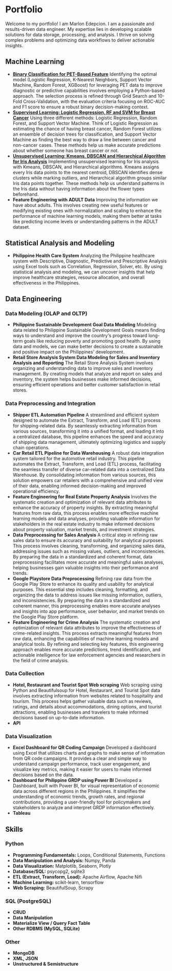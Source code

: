 # Portfolio

Welcome to my portfolio! I am Marlon Edepcion. I am a passionate and results-driven data engineer. My expertise lies in developing scalable solutions for data storage, processing, and analysis. I thrive on solving complex problems and optimizing data workflows to deliver actionable insights.

## Machine Learning

- **[Binary Classification for PET-Based Feature](https://github.com/maredep/machine-learning-PET_ADC-dataset)** Identifying the optimal model (Logistic Regression, K-Nearest Neighbors, Support Vector Machine, Random Forest, XGBoost) for leveraging PET data to improve diagnostic or predictive capabilities involves employing a Python-based approach. The selection process is refined through Grid Search and 10-Fold Cross-Validation, with the evaluation criteria focusing on ROC-AUC and F1 score to ensure a robust binary decision-making context.
- **[Supervised Learning: Logistic Regression, RF and SVM for Breast Cancer]()** Using three different methods: Logistic Regression, Random Forest, and Support Vector Machine. Think of Logistic Regression as estimating the chance of having breast cancer, Random Forest utilizes an ensemble of decision trees for classification, and Support Vector Machine as finding the best way to draw a line between cancer and non-cancer cases. These methods help us make accurate predictions about whether someone has breast cancer or not. 
- **[Unsupervised Learning: Kmeans, DBSCAN and Hierarchical Algorithm for Iris Analysis](https://github.com/maredep/unsupervised-learning-kmeans-dbscan-hierarchical-cluster.git)** Implementing unsupervised learning for Iris analysis with Kmeans, DBSCAN, and Hierarchical algorithms. Kmeans assigns every Iris data points to the nearest centroid, DBSCAN identifies dense clusters while marking outliers, and Hierarchical algorithm groups similar Iris data points together. These methods help us understand patterns in the Iris data without having information about the flower types beforehand.
- **Feature Engineering with ADULT Data** Improving the information we have about adults. This involves creating new useful features or modifying existing ones with normalization and scaling to enhance the performance of machine learning models, making them better at tasks like predicting income levels or understanding patterns in the ADULT dataset.

## Statistical Analysis and Modeling 
- **Philippine Health Care System** Analyzing the Philippine healthcare system with Descriptive, Diagnostic, Predictive and Prescriptive Analysis using Excel tools such as Correlation, Regression, Solver, etc. By using statistical analysis and modeling, we can uncover insights that help improve healthcare strategies, resource allocation, and overall effectiveness in the Philippines.
  
## Data Engineering	
### Data Modeling (OLAP and OLTP)
- **Philippine Sustainable Development Goal Data Modeling** Modeling data related to Philippine Sustainable Development Goals means finding ways to understand and improve the country's progress toward long-term goals like reducing poverty and promoting good health. By using data and models, we can make better decisions to create a sustainable and positive impact on the Philippines' development.
- **Retail Store Analysis System Data Modeling for Sales and Inventory Analysis and Reporting** The Retail Store Analysis System involves organizing and understanding data to improve sales and inventory management. By creating models that analyze and report on sales and inventory, the system helps businesses make informed decisions, ensuring efficient operations and better customer satisfaction in retail stores.
### Data Preprocessing and Integration
- **Shipper ETL Automation Pipeline** A streamlined and efficient system designed to automate the Extract, Transform, and Load (ETL) process for shipping-related data. By seamlessly extracting information from various sources, transforming it into a unified format, and loading it into a centralized database, this pipeline enhances the speed and accuracy of shipping data management, ultimately optimizing logistics and supply chain operations.
- **Car Retail ETL Pipeline for Data Warehousing** A robust data integration system tailored for the automotive retail industry. This pipeline automates the Extract, Transform, and Load (ETL) process, facilitating the seamless transfer of diverse car-related data into a centralized Data Warehouse. By consolidating information from various sources, this solution empowers car retailers with a comprehensive and unified view of their data, enabling informed decision-making and improved operational efficiency.
- **Feature Engineering for Real Estate Property Analysis** Involves the systematic creation and optimization of relevant data attributes to enhance the accuracy of property insights. By extracting meaningful features from raw data, this process enables more effective machine learning models and data analyses, providing valuable information for stakeholders in the real estate industry to make informed decisions about property valuation, market trends, and investment strategies.
- **Data Preprocessing for Sales Analysis** A critical step in refining raw sales data to ensure its accuracy and suitability for analytical purposes. This process involves cleaning, transforming, and organizing sales data, addressing issues such as missing values, outliers, and inconsistencies. By preparing the data in a standardized and coherent format, data preprocessing facilitates more accurate and meaningful sales analyses, helping businesses gain valuable insights into their performance and trends.
- **Google Playstore Data Preprocessing** Refining raw data from the Google Play Store to enhance its quality and usability for analytical purposes. This essential step includes cleaning, formatting, and organizing the data to address issues like missing information, outliers, and inconsistencies. By preparing the data in a standardized and coherent manner, this preprocessing enables more accurate analyses and insights into app performance, user behavior, and market trends on the Google Play Store platform.
- **Feature Engineering for Crime Analysis** The systematic creation and optimization of relevant data attributes to improve the effectiveness of crime-related insights. This process extracts meaningful features from raw data, enhancing the capabilities of machine learning models and analytical tools. By refining and selecting key features, this engineering approach enables more accurate predictions, trend identification, and actionable intelligence for law enforcement agencies and researchers in the field of crime analysis.
### Data Collection
- **Hotel, Restaurant and Tourist Spot Web scraping** Web scraping using Python and Beautifulsoup for Hotel, Restaurant, and Tourist Spot data involves extracting information from websites related to hospitality and tourism. This process helps gather valuable data such as reviews, ratings, and details about accommodations, dining options, and tourist attractions, enabling businesses and travelers to make informed decisions based on up-to-date information.
- **API**
### Data Visualization
- **Excel Dashboard for QR Coding Campaign** Developed a dashboard using Excel that utilizes charts and graphs to make sense of information from QR code campaigns. It provides a clear and simple way to understand campaign performance, track user engagement, and visualize key metrics, making it easier for users to make informed decisions based on the data.
- **Dashboard for Philippine GRDP using Power BI** Developed a Dashboard, built with Power BI, for visual representation of economic data across different regions in the Philippines. It simplifies the understanding of economic trends, growth rates, and regional contributions, providing a user-friendly tool for policymakers and stakeholders to analyze and interpret GRDP information effectively.
- **Tableau**

## Skills
### Python
- **Programming Fundamentals:** Loops, Conditional Statements, Functions
- **Data Manipulation and Analysis:** Numpy, Panda
- **Data Visualization:** Matplotlib, Seaborn, Plotly
- **Database/SQL:** psycopg2, sqlite3
- **ETL (Extract, Transform, Load):** Apache Airflow, Apache Nifi
- **Machine Learning:** scikit-learn, tensorflow
- **Web Scraping:** BeautifulSoup, Scrapy
### SQL (PostgreSQL)
- **CRUD**
- **Data Manipulation**
- **Materialize View / Query Fact Table**
- **Other RDBMS (MySQL, SQLite)**
### Other
- **MongoDB**
- **XML, JSON**
- **Unstructured & Semistructure**


